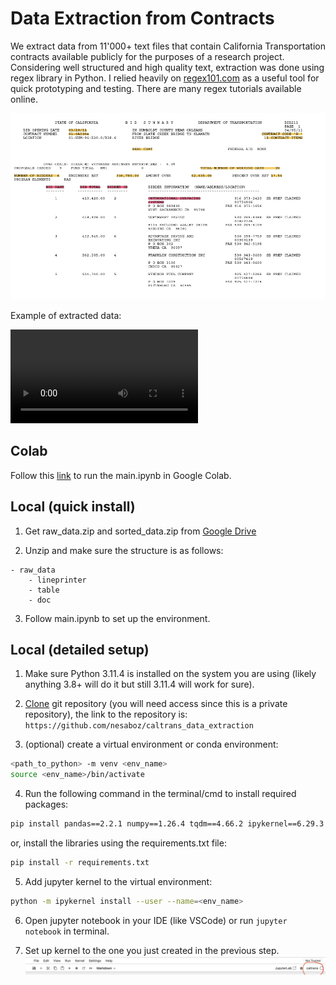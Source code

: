 # Data Extraction from Contracts

We extract data from 11'000+ text files that contain California Transportation contracts available publicly for the purposes of a research project. Considering well structured and high quality text, extraction was done using regex library in Python. 
I relied heavily on [regex101.com](https://regex101.com) as a useful tool for quick prototyping and testing. There are many regex tutorials available online.

![sample contract snapshot](assets/sample.png)

Example of extracted data:

![demo](demo.mov)

## Colab

Follow this <a href="https://colab.research.google.com/github/nesaboz/caltrans_data_extraction/blob/main/main.ipynb" target="_blank">link</a> to run the main.ipynb in Google Colab.

## Local (quick install)

1) Get raw_data.zip and sorted_data.zip from [Google Drive](https://drive.google.com/file/d/1y-ufhK56J3h994I5HKiarcFzbCkB6h_h/view?usp=share_link)

2) Unzip and make sure the structure is as follows:
```text
- raw_data
    - lineprinter
    - table
    - doc
```
3) Follow main.ipynb to set up the environment.

## Local (detailed setup)

1) Make sure Python 3.11.4 is installed on the system you are using (likely anything 3.8+ will do it but still 3.11.4 will work for sure).

2) [Clone](https://docs.github.com/en/repositories/creating-and-managing-repositories/cloning-a-repository) git repository (you will need access since this is a private repository), the link to the repository is:
`https://github.com/nesaboz/caltrans_data_extraction`

3) (optional) create a virtual environment or conda environment:
```bash
<path_to_python> -m venv <env_name>
source <env_name>/bin/activate
```

4) Run the following command in the terminal/cmd to install required packages:
```bash
pip install pandas==2.2.1 numpy==1.26.4 tqdm==4.66.2 ipykernel==6.29.3 notebook==7.1.1 openpyxl==3.1.2 pytest==8.1.1 pyperclip==1.8.2
```
or, install the libraries using the requirements.txt file:
```bash
pip install -r requirements.txt
```

5) Add jupyter kernel to the virtual environment:
```bash 
python -m ipykernel install --user --name=<env_name>
```

6) Open jupyter notebook in your IDE (like VSCode) or run `jupyter notebook` in terminal.

7) Set up kernel to the one you just created in the previous step.
![](assets/kernel.jpg)

